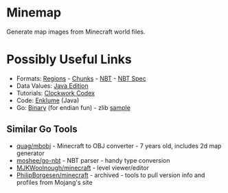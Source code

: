 # Minemap

Generate map images from Minecraft world files.

# Possibly Useful Links

* Formats: [Regions](https://minecraft.gamepedia.com/Region_file_format) - [Chunks](https://minecraft.gamepedia.com/Chunk_format) - [NBT](https://minecraft.gamepedia.com/NBT_format) - [NBT Spec](http://web.archive.org/web/20110723210920/http://www.minecraft.net/docs/NBT.txt)
* Data Values: [Java Edition](https://minecraft.gamepedia.com/Java_Edition_data_values)
* Tutorials: [Clockwork Codex](http://clockworkcodex.blogspot.com/2011/06/minecraft-mapping-reading-minecraft.html)
* Code: [Enklume](https://github.com/Hugobros3/Enklume) (Java)
* Go: [Binary](https://golang.org/pkg/encoding/binary/) (for endian fun) - zlib [sample](https://stackoverflow.com/questions/24972334/go-zlib-uncompressing-a-slice-of-bytes)

## Similar Go Tools

* [quag/mbobj](https://github.com/quag/mcobj) - Minecraft to OBJ converter - 7 years old, includes 2d map generator
* [moshee/go-nbt](https://github.com/moshee/go-nbt) - NBT parser - handy type conversion
* [MJKWoolnough/minecraft](https://github.com/MJKWoolnough/minecraft) - level viewer/editor
* [PhilipBorgesen/minecraft](https://github.com/PhilipBorgesen/minecraft) - archived - tools to pull version info and profiles from Mojang's site

